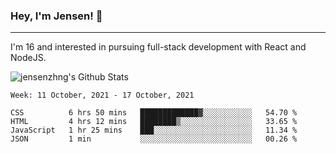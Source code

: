 ### Hey, I'm Jensen! 👋

---

I'm 16 and interested in pursuing full-stack development with React and NodeJS.

![jensenzhng's Github Stats](https://github-readme-stats.vercel.app/api?username=jensenzhng&theme=dark&show_icons=true&count_private=true&include_all_commits=true)

<!--START_SECTION:waka-->
```text
Week: 11 October, 2021 - 17 October, 2021

CSS          6 hrs 50 mins   █████████████▓░░░░░░░░░░░   54.70 % 
HTML         4 hrs 12 mins   ████████▒░░░░░░░░░░░░░░░░   33.65 % 
JavaScript   1 hr 25 mins    ███░░░░░░░░░░░░░░░░░░░░░░   11.34 % 
JSON         1 min           ░░░░░░░░░░░░░░░░░░░░░░░░░   00.26 % 
```
<!--END_SECTION:waka-->
